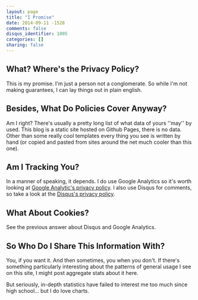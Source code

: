```yaml
---
layout: page
title: "I Promise"
date: 2014-09-11 -1528
comments: false
disqus_identifier: 1095
categories: []
sharing: false
---
```


## What? Where's the Privacy Policy?

This is my promise. I'm just a person not a conglomerate.
So while I'm not making guarantees, I can lay things out in plain english.

## Besides, What Do Policies Cover Anyway?

Am I right? There's usually a pretty long list of what data of yours ''may'' by used.
This blog is a static site hosted on Github Pages, there is no data.
Other than some really cool templates every thing you see is written by hand
(or copied and pasted from sites around the net much cooler than this one).

## Am I Tracking You?

In a manner of speaking, it depends. I do use Google Analytics so it's worth looking at [Google Analytic's privacy policy](http://www.google.com/analytics/learn/privacy.html). 
I also use Disqus for comments, so take a look at the [Disqus's privacy policy](http://help.disqus.com/customer/portal/articles/466259-privacy-policy).


## What About Cookies?

See the previous answer about Disqus and Google Analytics.

## So Who Do I Share This Information With?

You, if you want it. And then sometimes, you when you don't.
If there's something particularly interesting about the patterns of general usage
I see on this site, I might post aggregate stats about it here.

But seriously, in-depth statistics have failed to interest me too much since high school...
but I do love charts.
